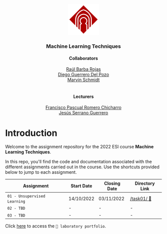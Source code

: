 <!-- PROJECT LOGO-->
<br />
<div align="center">
  <a href="https://github.com/schmidt-marvin/ESI_2022_TecAA">
    <img src="resources/images/readme_assets/uclm_logo.png" alt="Logo, University Castilla-La Mancha" width="100" height="100">
  </a>

  <h3 align="center">Machine Learning Techniques</h3>

  <p align="center">
    <h4>Collaborators</h4>
    <a href="mailto:Raul.Barba@alu.uclm.es">Raúl Barba Rojas</a><br>
    <a href="mailto:Diego.Guerrero@alu.uclm.es">Diego Guerrero Del Pozo</a><br>
    <a href="mailto:Marvin.Schmidt@alu.uclm.es ">Marvin Schmidt</a><br>
    <br>
    <h4>Lecturers</h4>
    <a href="mailto:FranciscoP.Romero@uclm.es">Francisco Pascual Romero Chicharro</a><br>
    <a href="mailto:Jesus.Serrano@uclm.es">Jesús Serrano Guerrero</a>
   </p>
</div>

# Introduction
Welcome to the assignment repository for the 2022 ESI course **Machine Learning Techniques**. 

In this repo, you'll find the code and documentation associated with the different assignments carried out in the course. Use the shortcuts provided below to jump to each assignment. 
 

| Assignment                    | Start Date | Closing Date | Directory Link                    |
| ----------------------------- | ---------- | ------------ | ---------------------------- |
| `01 - Unsupervised Learning` | 14/10/2022 | 03/11/2022   | [/task01/ 🔗](https://github.com/schmidt-marvin/ESI_2022_TecAA/tree/main/task01) |
| `02 - TBD`                      | \-         | \-           | \-                           |
| `03 - TBD`                      | \-         | \-           | \-                           |

Click [here](https://github.com/schmidt-marvin/ESI_2022_TecAA/tree/main/lab_portfolio/) to access the `📄 laboratory portfolio`.